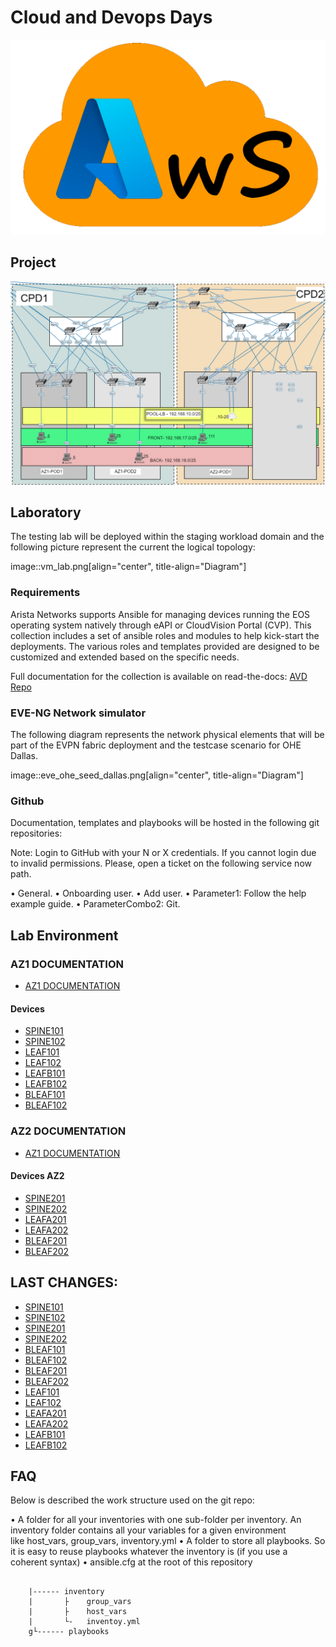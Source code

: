 # Cloud and Devops Days

![Topology](doc/img/AzureWS.png)

## Project

![Topology](doc/img/Topology.png)

## Laboratory

The testing lab will be deployed within the staging workload domain and the 
following picture represent the current the logical topology:

image::vm_lab.png[align="center", title-align="Diagram"]

### Requirements

Arista Networks supports Ansible for managing devices running the EOS operating 
system natively through eAPI or CloudVision Portal (CVP). This collection 
includes a set of ansible roles and modules to help kick-start the deployments. 
The various roles and templates provided are designed to be customized and 
extended based on the specific needs.

Full documentation for the collection is available on read-the-docs: 
[AVD Repo](https://avd.sh/en/latest/index.html)

### EVE-NG Network simulator

The following diagram represents the network physical elements that will be 
part of the EVPN fabric deployment and the testcase scenario for OHE Dallas.

image::eve_ohe_seed_dallas.png[align="center", title-align="Diagram"]

### Github

Documentation, templates and playbooks will be hosted in the following git 
repositories:

Note: Login to GitHub with your N or X credentials. If you cannot login due to 
invalid permissions. Please, open a ticket on the following service now path.

  • General.
  • Onboarding user.
  • Add user.
  • Parameter1: Follow the help example guide.
  • ParameterCombo2: Git.

## Lab Environment

### AZ1 DOCUMENTATION

- [AZ1 DOCUMENTATION](doc/fabric/AZ1-documentation.md)

#### Devices

- [SPINE101](doc/devices/SPINE101.md)
- [SPINE102](doc/devices/SPINE102.md)
- [LEAF101](doc/devices/LEAF101.md)
- [LEAF102](doc/devices/LEAF102.md)
- [LEAFB101](doc/devices/LEAFB101.md)
- [LEAFB102](doc/devices/LEAFB102.md)
- [BLEAF101](doc/devices/BLEAF101.md)
- [BLEAF102](doc/devices/BLEAF102.md)

### AZ2 DOCUMENTATION

- [AZ1 DOCUMENTATION](doc/fabric/AZ2-documentation.md)

#### Devices AZ2

- [SPINE201](doc/devices/SPINE201.md)
- [SPINE202](doc/devices/SPINE202.md)
- [LEAFA201](doc/devices/LEAFA201.md)
- [LEAFA202](doc/devices/LEAFA202.md)
- [BLEAF201](doc/devices/BLEAF201.md)
- [BLEAF202](doc/devices/BLEAF202.md)

## LAST CHANGES:

- [SPINE101](doc/devices/compare/SPINE101.html)
- [SPINE102](doc/devices/compare/SPINE102.html)
- [SPINE201](doc/devices/compare/SPINE201.html)
- [SPINE202](doc/devices/compare/SPINE202.html)
- [BLEAF101](doc/devices/compare/BLEAF101.html)
- [BLEAF102](doc/devices/compare/BLEAF102.html)
- [BLEAF201](doc/devices/compare/BLEAF201.html)
- [BLEAF202](doc/devices/compare/BLEAF202.html)
- [LEAF101](doc/devices/compare/LEAF101.html)
- [LEAF102](doc/devices/compare/LEAF102.html)
- [LEAFA201](doc/devices/compare/LEAFA201.html)
- [LEAFA202](doc/devices/compare/LEAFA202.html)
- [LEAFB101](doc/devices/compare/LEAFB101.html)
- [LEAFB102](doc/devices/compare/LEAFB102.html)


## FAQ

Below is described the work structure used on the git repo:

  • A folder for all your inventories with one sub-folder per inventory. An 
  inventory folder contains all your variables for a given environment 
  like host_vars, group_vars, inventory.yml
  • A folder to store all playbooks. So it is easy to reuse playbooks whatever 
  the inventory is (if you use a coherent syntax)
  • ansible.cfg at the root of this repository

<pre><code>
    |------ inventory
    |       ├    group_vars
    |       ├    host_vars
    |       └-   inventoy.yml
    g└------ playbooks
</code></pre>
